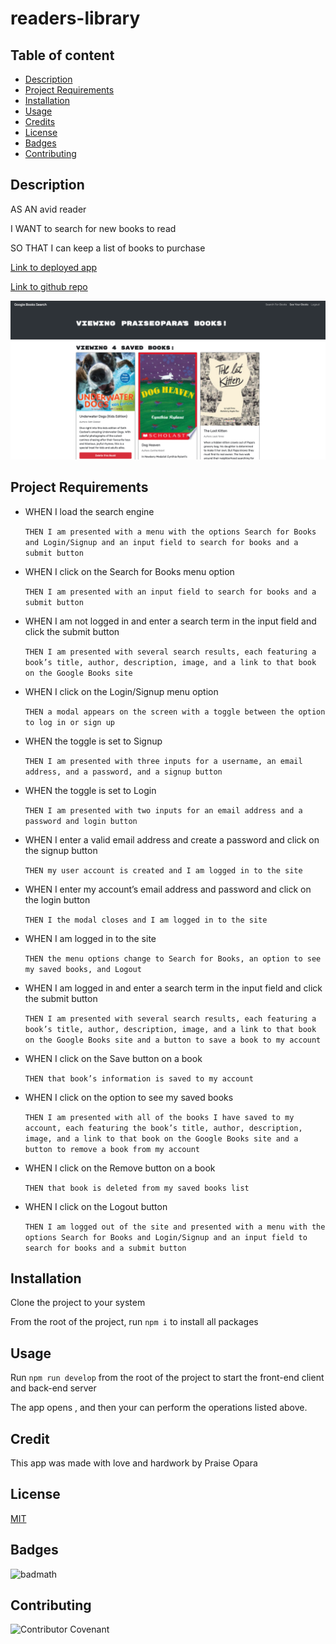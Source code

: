 # readers-library

## Table of content
* [Description](#description)
* [Project Requirements](#projectrequirements)
* [Installation](#installation)
* [Usage](#usage)
* [Credits](#credits)
* [License](#license)
* [Badges](#Badges)
* [Contributing](#contributing)

## Description
AS AN avid reader

I WANT to search for new books to read

SO THAT I can keep a list of books to purchase

[Link to deployed app](https://book-search-engine-app21.herokuapp.com)

[Link to github repo](https://github.com/kingopara/book-search-engine)

![Preview](client/public/assets/preview.png)

## Project Requirements

* WHEN I load the search engine

    `THEN I am presented with a menu with the options Search for Books and Login/Signup and an input field to search for books and a submit button`

* WHEN I click on the Search for Books menu option

    `THEN I am presented with an input field to search for books and a submit button`

* WHEN I am not logged in and enter a search term in the input field and click the submit button
    
    `THEN I am presented with several search results, each featuring a book’s title, author, description, image, and a link to that book on the Google Books site`

* WHEN I click on the Login/Signup menu option

    `THEN a modal appears on the screen with a toggle between the option to log in or sign up`

* WHEN the toggle is set to Signup

    `THEN I am presented with three inputs for a username, an email address, and a password, and a signup button`
    
* WHEN the toggle is set to Login

    `THEN I am presented with two inputs for an email address and a password and login button`

* WHEN I enter a valid email address and create a password and click on the signup button

    `THEN my user account is created and I am logged in to the site`

* WHEN I enter my account’s email address and password and click on the login button

    `THEN I the modal closes and I am logged in to the site`

* WHEN I am logged in to the site

    `THEN the menu options change to Search for Books, an option to see my saved books, and Logout`

* WHEN I am logged in and enter a search term in the input field and click the submit button

    `THEN I am presented with several search results, each featuring a book’s title, author, description, image, and a link to that book on the Google Books site and a button to save a book to my account`
    
* WHEN I click on the Save button on a book

    `THEN that book’s information is saved to my account`

* WHEN I click on the option to see my saved books

    `THEN I am presented with all of the books I have saved to my account, each featuring the book’s title, author, description, image, and a link to that book on the Google Books site and a button to remove a book from my account`

* WHEN I click on the Remove button on a book

    `THEN that book is deleted from my saved books list`

* WHEN I click on the Logout button
    
    `THEN I am logged out of the site and presented with a menu with the options Search for Books and Login/Signup and an input field to search for books and a submit button`  

## Installation

Clone the project to your system

From the root of the project, run `npm i` to install all packages

## Usage 

Run `npm run develop` from the root of the project to start the front-end client and back-end server

The app opens , and then your can perform the operations listed above.

## Credit
This app was made with love and hardwork by Praise Opara

## License

[MIT](https://opensource.org/licenses/MIT)

## Badges

![badmath](https://img.shields.io/github/languages/top/nielsenjared/badmath)

## Contributing

![Contributor Covenant](https://img.shields.io/badge/Contributor%20Covenant-2.0-4baaaa.svg)
